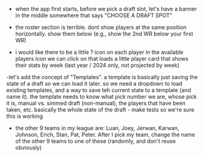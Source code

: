 - when the app first starts, before we pick a draft slot, let's have a banner in the middle somewhere that says "CHOOSE A DRAFT SPOT"
- the roster section is terrible. dont show players at the same position horizontally. show them below (e.g., show the 2nd WR below your first WR)

- i would like there to be a little ? icon on each player in the available players icon we can click on that loads a little player card that shows their stats by week (last year / 2024 only, not projected by week)

-let's add the concept of "Templates". a template is basically just saving the state of a draft so we can load it later. so we need a dropdown to load existing templates, and a way to save teh current state to a template (and name it). the template needs to know what pick number we are, whose pick it is, manual vs. simmed draft (non-manual), the players that have been taken, etc. basically the whole state of the draft
    - make tests so we're sure this is working


- the other 9 teams in my league are:
Luan, Joey, Jerwan, Karwan, Johnson, Erich, Stan, Pat, Peter. After I pick my team, change the name of the other 9 teams to one of these (randomly, and don't reuse obviously)

